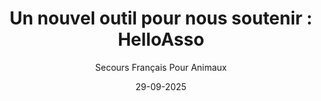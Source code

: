 ---
title: "Un nouvel outil pour nous soutenir : HelloAsso"
slug: "helloasso"
date: "29-09-2025"
author: "Secours Français Pour Animaux"
image: "/article_news.jpg"
text1: |
  Depuis peu, notre association utilise HelloAsso, une plateforme sécurisée et gratuite dédiée aux associations. Grâce à elle, vous pouvez désormais adhérer ou faire un don en ligne en toute simplicité.
text2: |
  Ce service nous permet de gagner du temps dans l’organisation et de consacrer plus d’énergie à ce qui compte vraiment : soigner, protéger et accompagner les animaux blessés ou abandonnés.
text3: |
  Il rend aussi vos démarches plus faciles et sécurisées, afin que votre aide se transforme directement en actions concrètes pour les animaux.
text4: |
  Chaque contribution, qu’il s’agisse d’une adhésion ou d’un don ponctuel, est précieuse et nous aide à poursuivre nos actions au quotidien. Merci à toutes celles et ceux qui choisissent de nous soutenir via HelloAsso 💚.
text5: |
  
text6: |
---